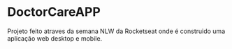 # DoctorCareAPP
Projeto feito atraves da semana NLW da Rocketseat onde é construido uma aplicação web desktop e mobile.
